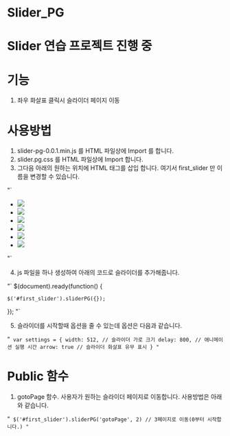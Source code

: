 # Slider_PG
Slider 연습 프로젝트 진행 중
====
# 기능
1. 좌우 화살표 클릭시 슬라이더 페이지 이동

# 사용방법
1. slider-pg-0.0.1.min.js 를 HTML 파일상에 Import 를 합니다.
2. slider.pg.css 를 HTML 파일상에 Import 합니다.
3. 그다음 아래의 원하는 위치에 HTML 태그를 삽입 합니다. 여기서 first_slider 만 이름을 변경할 수 있습니다.

"`
<div class="pg_sliders" id="first_slider">
		<ul class="pg_pages">
			<li><img src="./images/1.jpg"></li>
			<li><img src="./images/2.jpg"></li>
			<li><img src="./images/3.jpg"></li>
			<li><img src="./images/4.jpg"></li>
			<li><img src="./images/5.jpg"></li>
			<li><img src="./images/6.jpg"></li>
		</ul>
</div>
"`

4. js 파일을 하나 생성하여 아래의 코드로 슬라이더를 추가해줍니다.

"`
$(document).ready(function() {

	$('#first_slider').sliderPG({});
});
"`

5. 슬라이더를 시작할때 옵션을 줄 수 있는데 옵션은 다음과 같습니다.

"`
var settings = {
				width: 512, // 슬라이더 가로 크기
				delay: 800, // 애니메이션 실행 시간
				arrow: true // 슬라이더 화살표 유무 표시
			}
"`

# Public 함수
1. gotoPage 함수. 사용자가 원하는 슬라이더 페이지로 이동합니다. 사용방법은 아래와 같습니다.

"`
$('#first_slider').sliderPG('gotoPage', 2) // 3페이지로 이동(0부터 시작합니다.)
"`
